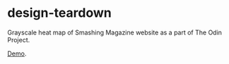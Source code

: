 # design-teardown

Grayscale heat map of Smashing Magazine website as a part of The Odin Project.

[Demo](https://joan-kii.github.io/design-teardown).
